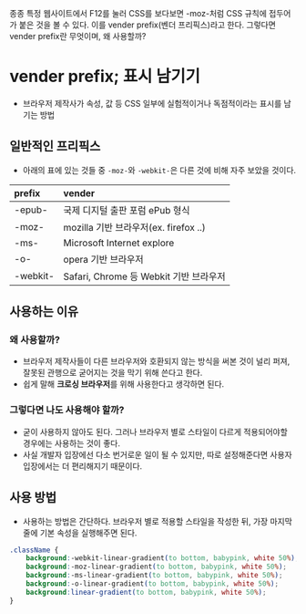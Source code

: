 종종 특정 웹사이트에서 F12를 눌러 CSS를 보다보면 -moz-처럼 CSS 규칙에 접두어가 붙은 것을 볼 수 있다. 이를 vender prefix(벤더 프리픽스)라고 한다. 그렇다면 vender prefix란 무엇이며, 왜 사용할까?

# vender prefix; 표시 남기기
- 브라우저 제작사가 속성, 값 등 CSS 일부에 실험적이거나 독점적이라는 표시를 남기는 방법

## 일반적인 프리픽스
- 아래의 표에 있는 것들 중 `-moz-`와 `-webkit-`은 다른 것에 비해 자주 보았을 것이다.

|prefix|vender|
|:--|:---|
|-epub-|국제 디지털 출판 포럼 ePub 형식|
|-moz-|mozilla 기반 브라우저(ex. firefox ..)|
|-ms-|Microsoft Internet explore|
|-o-|opera 기반 브라우저|
|-webkit-|Safari, Chrome 등 Webkit 기반 브라우저|

## 사용하는 이유
### 왜 사용할까?
- 브라우저 제작사들이 다른 브라우저와 호환되지 않는 방식을 써본 것이 널리 퍼져, 잘못된 관행으로 굳어지는 것을 막기 위해 쓴다고 한다.
- 쉽게 말해 **크로싱 브라우저**를 위해 사용한다고 생각하면 된다.

### 그렇다면 나도 사용해야 할까?
- 굳이 사용하지 않아도 된다. 그러나 브라우저 별로 스타일이 다르게 적용되어야할 경우에는 사용하는 것이 좋다. 
- 사실 개발자 입장에선 다소 번거로운 일이 될 수 있지만, 따로 설정해준다면 사용자 입장에서는 더 편리해지기 때문이다.

## 사용 방법
- 사용하는 방법은 간단하다. 브라우저 별로 적용할 스타일을 작성한 뒤, 가장 마지막 줄에 기본 속성을 실행해주면 된다.

```css
.className {
    background:-webkit-linear-gradient(to bottom, babypink, white 50%);
    background:-moz-linear-gradient(to bottom, babypink, white 50%);
    background:-ms-linear-gradient(to bottom, babypink, white 50%);
    background:-o-linear-gradient(to bottom, babypink, white 50%);
    background:linear-gradient(to bottom, babypink, white 50%);
}
```